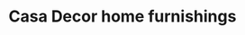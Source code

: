 ---
title: "Casa Decor home furnishings"
url: /kamloops/casa-decor-home-furnishings/
shop: furniture
---